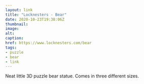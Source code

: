```yaml
---
layout: link
title: "Locknesters - Bear"
date: 2020-10-23T19:38:06Z
thumbnail:
image:
alt:
caption:
href: https://www.locknesters.com/bear
tags:
- puzzle
- bear
- link
---
```


Neat little 3D puzzle bear statue. Comes in three different sizes.
